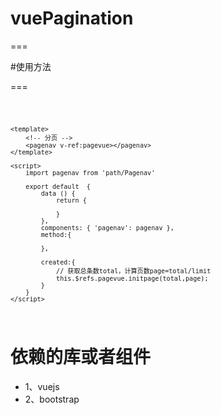 # vuePagination

===

#使用方法

===

<code>

	<template>
		<!-- 分页 -->
		<pagenav v-ref:pagevue></pagenav>
	</template>

	<script>
		import pagenav from 'path/Pagenav'

		export default  {
			data () {
				return {

				}
			},
			components: { 'pagenav': pagenav },
			method:{

			},

			created:{
				// 获取总条数total，计算页数page=total/limit
			  	this.$refs.pagevue.initpage(total,page);
			}
		}
	</script>
</code>

依赖的库或者组件
====

<ul>
	<li>1、vuejs</li>
	<li>2、bootstrap</li>
</ul>

